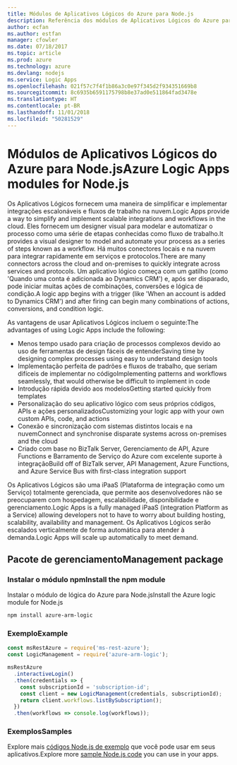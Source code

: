 ```yaml
---
title: Módulos de Aplicativos Lógicos do Azure para Node.js
description: Referência dos módulos de Aplicativos Lógicos do Azure para Node.js
author: ecfan
ms.author: estfan
manager: cfowler
ms.date: 07/18/2017
ms.topic: article
ms.prod: azure
ms.technology: azure
ms.devlang: nodejs
ms.service: Logic Apps
ms.openlocfilehash: 021f57c7f4f1b86a3c0e97f345d2f934351669b8
ms.sourcegitcommit: 8c6935b6591175798b8e37ad0e511864fad3478e
ms.translationtype: HT
ms.contentlocale: pt-BR
ms.lasthandoff: 11/01/2018
ms.locfileid: "50281529"
---
```

# <a name="azure-logic-apps-modules-for-nodejs"></a><span data-ttu-id="d4706-103">Módulos de Aplicativos Lógicos do Azure para Node.js</span><span class="sxs-lookup"><span data-stu-id="d4706-103">Azure Logic Apps modules for Node.js</span></span>

<span data-ttu-id="d4706-104">Os Aplicativos Lógicos fornecem uma maneira de simplificar e implementar integrações escalonáveis e fluxos de trabalho na nuvem.</span><span class="sxs-lookup"><span data-stu-id="d4706-104">Logic Apps provide a way to simplify and implement scalable integrations and workflows in the cloud.</span></span> <span data-ttu-id="d4706-105">Eles fornecem um designer visual para modelar e automatizar o processo como uma série de etapas conhecidas como fluxo de trabalho.</span><span class="sxs-lookup"><span data-stu-id="d4706-105">It provides a visual designer to model and automate your process as a series of steps known as a workflow.</span></span> <span data-ttu-id="d4706-106">Há muitos conectores locais e na nuvem para integrar rapidamente em serviços e protocolos.</span><span class="sxs-lookup"><span data-stu-id="d4706-106">There are many connectors across the cloud and on-premises to quickly integrate across services and protocols.</span></span> <span data-ttu-id="d4706-107">Um aplicativo lógico começa com um gatilho (como 'Quando uma conta é adicionada ao Dynamics CRM') e, após ser disparado, pode iniciar muitas ações de combinações, conversões e lógica de condição.</span><span class="sxs-lookup"><span data-stu-id="d4706-107">A logic app begins with a trigger (like 'When an account is added to Dynamics CRM') and after firing can begin many combinations of actions, conversions, and condition logic.</span></span>

<span data-ttu-id="d4706-108">As vantagens de usar Aplicativos Lógicos incluem o seguinte:</span><span class="sxs-lookup"><span data-stu-id="d4706-108">The advantages of using Logic Apps include the following:</span></span>
- <span data-ttu-id="d4706-109">Menos tempo usado para criação de processos complexos devido ao uso de ferramentas de design fáceis de entender</span><span class="sxs-lookup"><span data-stu-id="d4706-109">Saving time by designing complex processes using easy to understand design tools</span></span>
- <span data-ttu-id="d4706-110">Implementação perfeita de padrões e fluxos de trabalho, que seriam difíceis de implementar no código</span><span class="sxs-lookup"><span data-stu-id="d4706-110">Implementing patterns and workflows seamlessly, that would otherwise be difficult to implement in code</span></span>
- <span data-ttu-id="d4706-111">Introdução rápida devido aos modelos</span><span class="sxs-lookup"><span data-stu-id="d4706-111">Getting started quickly from templates</span></span>
- <span data-ttu-id="d4706-112">Personalização do seu aplicativo lógico com seus próprios códigos, APIs e ações personalizados</span><span class="sxs-lookup"><span data-stu-id="d4706-112">Customizing your logic app with your own custom APIs, code, and actions</span></span>
- <span data-ttu-id="d4706-113">Conexão e sincronização com sistemas distintos locais e na nuvem</span><span class="sxs-lookup"><span data-stu-id="d4706-113">Connect and synchronise disparate systems across on-premises and the cloud</span></span>
- <span data-ttu-id="d4706-114">Criado com base no BizTalk Server, Gerenciamento de API, Azure Functions e Barramento de Serviço do Azure com excelente suporte à integração</span><span class="sxs-lookup"><span data-stu-id="d4706-114">Build off of BizTalk server, API Management, Azure Functions, and Azure Service Bus with first-class integration support</span></span>

<span data-ttu-id="d4706-115">Os Aplicativos Lógicos são uma iPaaS (Plataforma de integração como um Serviço) totalmente gerenciada, que permite aos desenvolvedores não se preocuparem com hospedagem, escalabilidade, disponibilidade e gerenciamento.</span><span class="sxs-lookup"><span data-stu-id="d4706-115">Logic Apps is a fully managed iPaaS (integration Platform as a Service) allowing developers not to have to worry about building hosting, scalability, availability and management.</span></span> <span data-ttu-id="d4706-116">Os Aplicativos Lógicos serão escalados verticalmente de forma automática para atender à demanda.</span><span class="sxs-lookup"><span data-stu-id="d4706-116">Logic Apps will scale up automatically to meet demand.</span></span>

## <a name="management-package"></a><span data-ttu-id="d4706-117">Pacote de gerenciamento</span><span class="sxs-lookup"><span data-stu-id="d4706-117">Management package</span></span>

### <a name="install-the-npm-module"></a><span data-ttu-id="d4706-118">Instalar o módulo npm</span><span class="sxs-lookup"><span data-stu-id="d4706-118">Install the npm module</span></span>

<span data-ttu-id="d4706-119">Instalar o módulo de lógica do Azure para Node.js</span><span class="sxs-lookup"><span data-stu-id="d4706-119">Install the Azure logic module for Node.js</span></span>

```bash
npm install azure-arm-logic
```

### <a name="example"></a><span data-ttu-id="d4706-120">Exemplo</span><span class="sxs-lookup"><span data-stu-id="d4706-120">Example</span></span>

```javascript
const msRestAzure = require('ms-rest-azure');
const LogicManagement = require('azure-arm-logic');

msRestAzure
  .interactiveLogin()
  .then(credentials => {
    const subscriptionId = 'subscription-id';
    const client = new LogicManagement(credentials, subscriptionId);
    return client.workflows.listBySubscription();
  })
  .then(workflows => console.log(workflows));
```

### <a name="samples"></a><span data-ttu-id="d4706-121">Exemplos</span><span class="sxs-lookup"><span data-stu-id="d4706-121">Samples</span></span>

<span data-ttu-id="d4706-122">Explore mais [códigos Node.js de exemplo](https://azure.microsoft.com/resources/samples/?platform=nodejs) que você pode usar em seus aplicativos.</span><span class="sxs-lookup"><span data-stu-id="d4706-122">Explore more [sample Node.js code](https://azure.microsoft.com/resources/samples/?platform=nodejs) you can use in your apps.</span></span>
